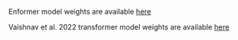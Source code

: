 Enformer model weights are available [here](https://tfhub.dev/deepmind/enformer/1) 

Vaishnav et al. 2022 transformer model weights are available [here](https://zenodo.org/record/4436477)
